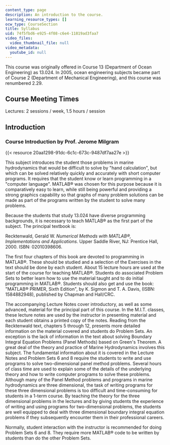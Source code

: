 ```yaml
---
content_type: page
description: An introduction to the course.
learning_resource_types: []
ocw_type: CourseSection
title: Syllabus
uid: 74f5fbd6-e925-4f08-c6e4-11819ad3faa7
video_files:
  video_thumbnail_file: null
video_metadata:
  youtube_id: null
---
```


This course was originally offered in Course 13 (Department of Ocean Engineering) as 13.024. In 2005, ocean engineering subjects became part of Course 2 (Department of Mechanical Engineering), and this course was renumbered 2.29.

Course Meeting Times
--------------------

Lectures: 2 sessions / week, 1.5 hours / session

Introduction
------------

### Course Introduction by Prof. Jerome Milgram

{{< resource 20aa1298-91dc-6c1c-673c-9487df7aa27e >}}

This subject introduces the student those problems in marine hydrodynamics that would be difficult to solve by "hand calculation", but which can be solved relatively quickly and accurately with short computer programs. It requires that the student know or learn programming in a "computer language". MATLAB® was chosen for this purpose because it is comparatively easy to learn, while still being powerful and providing a strong graphics capability so that graphs of many problem solutions can be made as part of the programs written by the student to solve many problems.

Because the students that study 13.024 have diverse programming backgrounds, it is necessary to teach MATLAB® as the first part of the subject. The principal textbook is:

Recktenwald, Gerald W. _Numerical Methods with MATLAB®, Implementations and Applications_. Upper Saddle River, NJ: Prentice Hall, 2000. ISBN: 02010398606.

The first four chapters of this book are devoted to programming in MATLAB®. These should be studied and a selection of the Exercises in the text should be done by each student. About 15 lecture hours are used at the start of the course for teaching MATLAB®. Students do associated Problem Sets to better learn how to use the material taught and to do initial programming in MATLAB®. Students should also get and use the book: "MATLAB® PRIMER, Sixth Edition", by K. Sigmon and T. A. Davis, (ISBN: 1584882948), published by Chapman and Hall/CRC.

The accompanying Lecture Notes cover introductory, as well as some advanced, material for the principal part of this course. In the M.I.T. classes, these lecture notes are used by the instructor in presenting material and each student obtains a printed copy of the notes. Reading from the Recktenwald text, chapters 5 through 12, presents more detailed information on the material covered and students do Problem Sets. An exception is the lack of information in the text about solving Boundary Integral Equation Problems (Panel Methods) based on Green's Theorem. A great deal of the theory and practice of Marine Hydrodynamics involves this subject. The fundamental information about it is covered in the Lecture Notes and Problem Sets 6 and 8 require the students to write and use programs to solve two-dimensional panel method problems. Several hours of class time are used to explain some of the details of the underlying theory and how to write computer programs to solve these problems. Although many of the Panel Method problems and programs in marine hydrodynamics are three dimensional, the task of writing programs for these three dimensional problems is too difficult and time-consuming for students in a 1-term course. By teaching the theory for the three dimensional problems in the lectures and by giving students the experience of writing and using programs for two-dimensional problems, the students are well equipped to deal with three dimensional boundary integral equation problems if they subsequently encounter them in their professional careers.

Normally, student interaction with the instructor is recommended for doing Problem Sets 6 and 8. They require more MATLAB® code to be written by students than do the other Problem Sets.